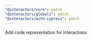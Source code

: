 ```yaml
---
"@interactors/core": patch
"@interactors/globals": patch
"@interactors/with-cypress": patch
---
```


Add code representation for interactions
